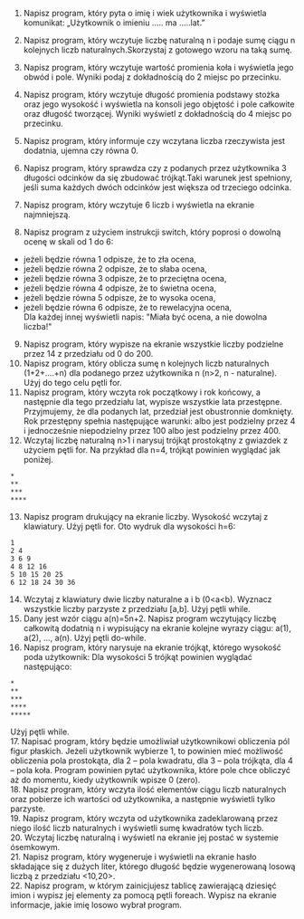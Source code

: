 1. Napisz program, który pyta o imię i wiek użytkownika i wyświetla komunikat: „Użytkownik o imieniu ….. ma …..lat.”  

2. Napisz program, który wczytuje liczbę naturalną n i podaje sumę ciągu n kolejnych liczb naturalnych.Skorzystaj z gotowego wzoru na taką sumę.  

3. Napisz program, który wczytuje wartość promienia koła i wyświetla jego obwód i pole. Wyniki podaj z dokładnością do 2 miejsc po przecinku.  

4. Napisz program, który wczytuje długość promienia podstawy stożka oraz jego wysokość i wyświetla na konsoli jego objętość i pole całkowite oraz długość tworzącej. Wyniki wyświetl z dokładnością do 4 miejsc po przecinku.  

5. Napisz program, który informuje czy wczytana liczba rzeczywista jest dodatnia, ujemna czy równa 0.
6. Napisz program, który sprawdza czy z podanych przez użytkownika 3 długości odcinków da się zbudować trójkąt.Taki warunek jest spełniony, jeśli suma każdych dwóch odcinków jest większa od trzeciego odcinka.
7. Napisz program, który wczytuje 6 liczb i wyświetla na ekranie najmniejszą.
8. Napisz program z użyciem instrukcji switch, który poprosi o dowolną ocenę w skali od 1 do 6:  
* jeżeli będzie równa 1 odpisze, że to zła ocena,
* jeżeli będzie równa 2 odpisze, że to słaba ocena,
* jeżeli będzie równa 3 odpisze, że to przeciętna ocena,
* jeżeli będzie równa 4 odpisze, że to świetna ocena,
* jeżeli będzie równa 5 odpisze, że to wysoka ocena,
* jeżeli będzie równa 6 odpisze, że to rewelacyjna ocena,  
Dla każdej innej wyświetli napis: "Miała być ocena, a nie dowolna liczba!"  
9. Napisz program, który wypisze na ekranie wszystkie liczby podzielne przez 14 z przedziału od 0 do 200.
10. Napisz program, który oblicza sumę n kolejnych liczb naturalnych (1+2+….+n) dla podanego przez użytkownika n (n>2, n - naturalne). Użyj do tego celu pętli for.
11. Napisz program, który wczyta rok początkowy i rok końcowy, a następnie dla tego przedziału lat, wypisze wszystkie lata przestępne. Przyjmujemy, że dla podanych lat, przedział jest obustronnie domknięty. Rok przestępny spełnia następujące warunki: albo jest podzielny przez 4 i jednocześnie niepodzielny przez 100 albo jest podzielny przez 400.
12. Wczytaj liczbę naturalną n>1 i narysuj trójkąt prostokątny z gwiazdek z użyciem pętli for. Na przykład dla n=4, trójkąt powinien wyglądać jak poniżej.  
```
*
**
***
****
```  
13. Napisz program drukujący na ekranie liczby. Wysokość wczytaj z klawiatury. Użyj pętli for. Oto wydruk dla wysokości h=6:  
```
1
2 4
3 6 9
4 8 12 16
5 10 15 20 25
6 12 18 24 30 36
```  
14. Wczytaj z klawiatury dwie liczby naturalne a i b (0<a<b). Wyznacz wszystkie liczby parzyste z przedziału [a,b]. Użyj pętli while.  
15. Dany jest wzór ciągu a(n)=5n+2. Napisz program wczytujący liczbę całkowitą dodatnią n i wypisujący na ekranie kolejne wyrazy ciągu: a(1), a(2), …, a(n). Użyj pętli do-while.  
16. Napisz program, który narysuje na ekranie trójkąt, którego wysokość poda użytkownik: Dla wysokości 5 trójkąt powinien wyglądać następująco:  
```
*
**
***
****
*****
```  
Użyj pętli while.  
17. Napisać program, który będzie umożliwiał użytkownikowi obliczenia pól figur płaskich. Jeżeli użytkownik wybierze 1, to powinien mieć możliwość obliczenia pola prostokąta, dla 2 – pola kwadratu, dla 3 – pola trójkąta, dla 4 – pola koła. Program powinien pytać użytkownika, które pole chce obliczyć aż do momentu, kiedy użytkownik wpisze 0 (zero).  
18. Napisz program, który wczyta ilość elementów ciągu liczb naturalnych oraz pobierze ich wartości od użytkownika, a następnie wyświetli tylko parzyste.  
19. Napisz program, który wczyta od użytkownika zadeklarowaną przez niego ilość liczb naturalnych i wyświetli sumę kwadratów tych liczb.  
20. Wczytaj liczbę naturalną i wyświetl na ekranie jej postać w systemie ósemkowym.  
21. Napisz program, który wygeneruje i wyświetli na ekranie hasło składające się z dużych liter, którego długość będzie wygenerowaną losową liczbą z przedziału <10,20>.  
22. Napisz program, w którym zainicjujesz tablicę zawierającą dziesięć imion i wypisz jej elementy za pomocą pętli foreach. Wypisz na ekranie informacje, jakie imię losowo wybrał program.  
